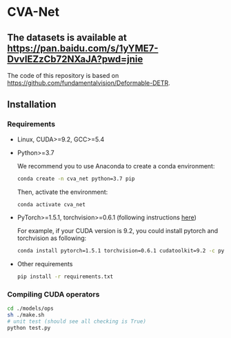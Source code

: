 # CVA-Net
## The datasets is available at https://pan.baidu.com/s/1yYME7-DvvIEZzCb72NXaJA?pwd=jnie
The code of this repository is based on
https://github.com/fundamentalvision/Deformable-DETR.

## Installation
### Requirements

* Linux, CUDA>=9.2, GCC>=5.4
  
* Python>=3.7

    We recommend you to use Anaconda to create a conda environment:
    ```bash
    conda create -n cva_net python=3.7 pip
    ```
    Then, activate the environment:
    ```bash
    conda activate cva_net
    ```
  

* PyTorch>=1.5.1, torchvision>=0.6.1 (following instructions [here](https://pytorch.org/))

    For example, if your CUDA version is 9.2, you could install pytorch and torchvision as following:
    ```bash
    conda install pytorch=1.5.1 torchvision=0.6.1 cudatoolkit=9.2 -c pytorch
    ```
  
* Other requirements
    ```bash
    pip install -r requirements.txt
    ```


### Compiling CUDA operators
```bash
cd ./models/ops
sh ./make.sh
# unit test (should see all checking is True)
python test.py
```

